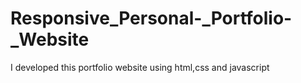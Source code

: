 # Responsive_Personal-_Portfolio-_Website
I developed this portfolio website using html,css and javascript
